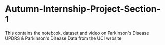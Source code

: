 # Autumn-Internship-Project-Section-1
This contains the notebook, dataset and video on Parkinson's Disease UPDRS &amp; Parkinson's Disease Data from the UCI website
